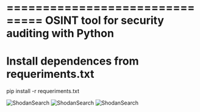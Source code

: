 ===============================
OSINT tool for security auditing with Python
===============================


Install dependences from requeriments.txt
================================
pip install -r requeriments.txt


<img src="https://github.com/jmortega/osint_tools_security_auditing/blob/master/images/shodanSearch.png" alt="ShodanSearch"/>

<img src="https://github.com/jmortega/osint_tools_security_auditing/blob/master/images/shodanSearch1.png" alt="ShodanSearch"/>

<img src="https://github.com/jmortega/osint_tools_security_auditing/blob/master/images/shodanSearch2.png" alt="ShodanSearch"/>
